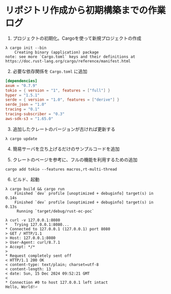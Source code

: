 # リポジトリ作成から初期構築までの作業ログ

1. プロジェクトの初期化。Cargoを使って新規プロジェクトの作成

```shell
λ cargo init --bin
    Creating binary (application) package
note: see more `Cargo.toml` keys and their definitions at https://doc.rust-lang.org/cargo/reference/manifest.html
```

2. 必要な依存関係を `Cargo.toml` に追加

```Cargo.toml
[dependencies]
axum = "0.7.9"
tokio = { version = "1", features = ["full"] }
hyper = "1.5.1"
serde = { version = "1.0", features = ["derive"] }
serde_json = "1.0"
tracing = "0.1"
tracing-subscriber = "0.3"
aws-sdk-s3 = "1.65.0"
```

3. 追加したクレートのバージョンが古ければ更新する

```shell
λ cargo update
```

4. 簡易サーバを立ち上げるだけのサンプルコードを追加

5. クレートのページを参考に、フルの機能を利用するための追加

```shell
cargo add tokio --features macros,rt-multi-thread
```

6. ビルド、起動

```shell
λ cargo build && cargo run
    Finished `dev` profile [unoptimized + debuginfo] target(s) in 0.14s
    Finished `dev` profile [unoptimized + debuginfo] target(s) in 0.13s
     Running `target/debug/rust-ec-poc`
```

```shell
λ curl -v 127.0.0.1:8080
*   Trying 127.0.0.1:8080...
* Connected to 127.0.0.1 (127.0.0.1) port 8080
> GET / HTTP/1.1
> Host: 127.0.0.1:8080
> User-Agent: curl/8.7.1
> Accept: */*
>
* Request completely sent off
< HTTP/1.1 200 OK
< content-type: text/plain; charset=utf-8
< content-length: 13
< date: Sun, 15 Dec 2024 09:52:21 GMT
<
* Connection #0 to host 127.0.0.1 left intact
Hello, World!⏎       
```





